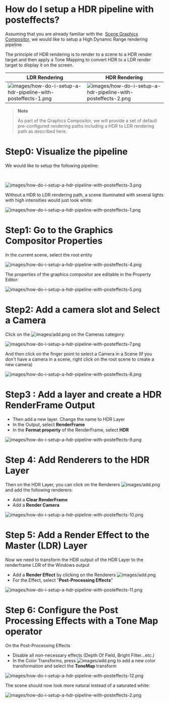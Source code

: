 # How do I setup a HDR pipeline with posteffects?

Assuming that you are already familiar with the  [Scene Graphics Compositor](../graphics-compositor/index.md), we would like to setup a High Dynamic Range rendering pipeline.

The principle of HDR rendering is to render to a scene to a HDR render target and then apply a Tone Mapping to convert HDR to a LDR render target to display it on the screen.

| LDR Rendering                                                                                                                | HDR Rendering                                                                                                                |
| ---------------------------------------------------------------------------------------------------------------------------- | ---------------------------------------------------------------------------------------------------------------------------- |
| ![images/how-do-i-setup-a-hdr-pipeline-with-posteffects-1.png](images/how-do-i-setup-a-hdr-pipeline-with-posteffects-1.png)  | ![images/how-do-i-setup-a-hdr-pipeline-with-posteffects-2.png](images/how-do-i-setup-a-hdr-pipeline-with-posteffects-2.png)  |


> **Note**
> 
> As part of the Graphics Compositor, we will provide a set of default pre-configured rendering paths including a HDR to LDR rendering path as described here.    

# Step0: Visualize the pipeline

We would like to setup the following pipeline:

 

![images/how-do-i-setup-a-hdr-pipeline-with-posteffects-3.png](images/how-do-i-setup-a-hdr-pipeline-with-posteffects-3.png) 

Without a HDR to LDR rendering path, a scene illuminated with several lights with high intensities would just look white:

![images/how-do-i-setup-a-hdr-pipeline-with-posteffects-1.png](images/how-do-i-setup-a-hdr-pipeline-with-posteffects-1.png) 

# Step1: Go to the Graphics Compositor Properties

In the current scene, select the root entity

![images/how-do-i-setup-a-hdr-pipeline-with-posteffects-4.png](images/how-do-i-setup-a-hdr-pipeline-with-posteffects-4.png) 

The properties of the graphics compositor are editable in the Property Editor:

![images/how-do-i-setup-a-hdr-pipeline-with-posteffects-5.png](images/how-do-i-setup-a-hdr-pipeline-with-posteffects-5.png) 

# Step2: Add a camera slot and Select a Camera

Click on the ![images/add.png](images/add.png)  on the Cameras category:

![images/how-do-i-setup-a-hdr-pipeline-with-posteffects-7.png](images/how-do-i-setup-a-hdr-pipeline-with-posteffects-7.png) 

And then click on the finger point to select a Camera in a Scene (If you don't have a camera in a scene, right click on the root scene to create a new camera)

![images/how-do-i-setup-a-hdr-pipeline-with-posteffects-8.png](images/how-do-i-setup-a-hdr-pipeline-with-posteffects-8.png) 

# Step3 : Add a layer and create a HDR RenderFrame Output

- Then add a new layer. Change the name to HDR Layer
- In the Output, select **RenderFrame**
- In the **Format property** of the RenderFrame, select **HDR**

![images/how-do-i-setup-a-hdr-pipeline-with-posteffects-9.png](images/how-do-i-setup-a-hdr-pipeline-with-posteffects-9.png) 

# Step 4: Add Renderers to the HDR Layer

Then on the HDR Layer, you can click on the Renderers ![images/add.png](images/add.png)  and add the following renderers:

- Add a **Clear RenderFrame**
- Add a **Render Camera**

![images/how-do-i-setup-a-hdr-pipeline-with-posteffects-10.png](images/how-do-i-setup-a-hdr-pipeline-with-posteffects-10.png) 

# Step 5: Add a Render Effect to the Master (LDR) Layer

Now we need to transform the HDR output of the HDR Layer to the renderframe LDR of the Windows output

- Add a **Render Effect** by clicking on the Renderers ![images/add.png](images/add.png)
- For the Effect, select "**Post-Processing Effects**"

![images/how-do-i-setup-a-hdr-pipeline-with-posteffects-11.png](images/how-do-i-setup-a-hdr-pipeline-with-posteffects-11.png) 

# Step 6: Configure the Post Processing Effects with a Tone Map operator

On the Post-Processing Effects

- Disable all non-necessary effects (Depth Of Field, Bright Filter...etc.)
- In the Color Transforms, press ![images/add.png](images/add.png)  to add a new color transformation and select the **ToneMap** transform

![images/how-do-i-setup-a-hdr-pipeline-with-posteffects-12.png](images/how-do-i-setup-a-hdr-pipeline-with-posteffects-12.png) 

The scene should now look more natural instead of a saturated white:

![images/how-do-i-setup-a-hdr-pipeline-with-posteffects-2.png](images/how-do-i-setup-a-hdr-pipeline-with-posteffects-2.png) 

 

 

 

 

